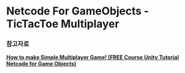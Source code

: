 # Netcode For GameObjects - TicTacToe Multiplayer

### 참고자료
[**How to make Simple Multiplayer Game! (FREE Course Unity Tutorial Netcode for Game Objects)**](https://www.youtube.com/watch?v=YmUnXsOp_t0)

